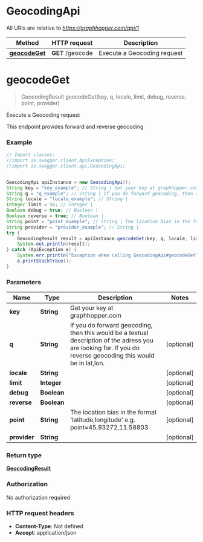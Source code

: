 # GeocodingApi

All URIs are relative to *https://graphhopper.com/api/1*

Method | HTTP request | Description
------------- | ------------- | -------------
[**geocodeGet**](GeocodingApi.md#geocodeGet) | **GET** /geocode | Execute a Geocoding request


<a name="geocodeGet"></a>
# **geocodeGet**
> GeocodingResult geocodeGet(key, q, locale, limit, debug, reverse, point, provider)

Execute a Geocoding request

This endpoint provides forward and reverse geocoding 

### Example
```java
// Import classes:
//import io.swagger.client.ApiException;
//import io.swagger.client.api.GeocodingApi;


GeocodingApi apiInstance = new GeocodingApi();
String key = "key_example"; // String | Get your key at graphhopper.com
String q = "q_example"; // String | If you do forward geocoding, then this would be a textual description of the adress you are looking for. If you do reverse geocoding this would be in lat,lon.
String locale = "locale_example"; // String | 
Integer limit = 56; // Integer | 
Boolean debug = true; // Boolean | 
Boolean reverse = true; // Boolean | 
String point = "point_example"; // String | The location bias in the format 'latitude,longitude' e.g. point=45.93272,11.58803
String provider = "provider_example"; // String | 
try {
    GeocodingResult result = apiInstance.geocodeGet(key, q, locale, limit, debug, reverse, point, provider);
    System.out.println(result);
} catch (ApiException e) {
    System.err.println("Exception when calling GeocodingApi#geocodeGet");
    e.printStackTrace();
}
```

### Parameters

Name | Type | Description  | Notes
------------- | ------------- | ------------- | -------------
 **key** | **String**| Get your key at graphhopper.com |
 **q** | **String**| If you do forward geocoding, then this would be a textual description of the adress you are looking for. If you do reverse geocoding this would be in lat,lon. | [optional]
 **locale** | **String**|  | [optional]
 **limit** | **Integer**|  | [optional]
 **debug** | **Boolean**|  | [optional]
 **reverse** | **Boolean**|  | [optional]
 **point** | **String**| The location bias in the format &#39;latitude,longitude&#39; e.g. point&#x3D;45.93272,11.58803 | [optional]
 **provider** | **String**|  | [optional]

### Return type

[**GeocodingResult**](GeocodingResult.md)

### Authorization

No authorization required

### HTTP request headers

 - **Content-Type**: Not defined
 - **Accept**: application/json

